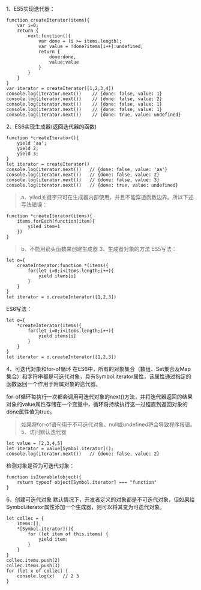 1、ES5实现迭代器：

	function createIterator(items){
		var i=0;
		return {
			next:function(){
				var done = (i >= items.length);
				var value = !done?items[i++]:undefined;
				return {
					done:done,
					value:value
				}
			}
		}
	}
	var iterator = createIterator([1,2,3,4])
	console.log(iterator.next())    // {done: false, value: 1}
	console.log(iterator.next())    // {done: false, value: 2}
	console.log(iterator.next())    // {done: false, value: 1}
	console.log(iterator.next())    // {done: false, value: 1}
	console.log(iterator.next())    // {done: true, value: undefined}
2、ES6实现生成器(返回迭代器的函数)

	function *createIterator(){
		yield 'aa';
		yield 2;
		yield 3;
	}
	let iterator = createIterator()
	console.log(iterator.next())   // {done: false, value: 'aa'}
	console.log(iterator.next())   // {done: false, value: 2}
	console.log(iterator.next())   // {done: false, value: 3}
	console.log(iterator.next())   // {done: true, value: undefined}
>a、yiled关键字只可在生成器内部使用，并且不能穿透函数边界。所以下述写法错误：

	function *createIterator(items){
		items.forEach(function(item){
			yiled item+1
		})
	}
>b、不能用箭头函数来创建生成器
3、生成器对象的方法
ES5写法：

	let o={
		createInterator:function *(items){
			for(let i=0;i<items.length;i++){
				yield items[i]
			}
		}
	}
	let iterator = o.createInterator([1,2,3])
ES6写法：

	let o={
		*createInterator(items){
			for(let i=0;i<items.length;i++){
				yield items[i]
			}
		}
	}
	let iterator = o.createInterator([1,2,3])
4、可迭代对象和for-of循环
在ES6中，所有的对象集合（数组、Set集合及Map集合）和字符串都是可迭代对象，具有Symbol.iterator属性，该属性通过指定的函数返回一个作用于附属对象的迭代器。

for-of循环每执行一次都会调用可迭代对象的next()方法，并将迭代器返回的结果对象的value属性存储在一个变量中，循环将持续执行这一过程直到返回对象的done属性值为true。
>如果将for-of语句用于不可迭代对象、null或undefined将会导致程序报错。
5、访问默认迭代器

	let value = [2,3,4,5]
	let iterator = value[Symbol.iterator]();
	console.log(iterator.next())   // {done: false, value: 2}
检测对象是否为可迭代对象：

	function isIterable(object){
		return typeof object[Symbol.iterator] === "function"
	}
6、创建可迭代对象
默认情况下，开发者定义的对象都是不可迭代对象，但如果给Symbol.iterator属性添加一个生成器，则可以将其变为可迭代对象。

	let collec = {
		items:[],
		*[Symbol.iterator](){
			for (let item of this.items) {
				yield item;
			}
		}
	}
	collec.items.push(2)
	collec.items.push(3)
	for (let x of collec) {
		console.log(x)   // 2 3
	}